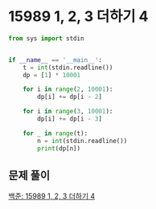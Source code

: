 # 15989 1, 2, 3 더하기 4

```python
from sys import stdin


if __name__ == '__main__':
    t = int(stdin.readline())
    dp = [1] * 10001

    for i in range(2, 10001):
        dp[i] += dp[i - 2]

    for i in range(3, 10001):
        dp[i] += dp[i - 3]

    for _ in range(t):
        n = int(stdin.readline())
        print(dp[n])
```



## 문제 풀이

[백준: 15989 1, 2, 3 더하기 4](https://dirmathfl.tistory.com/259)

